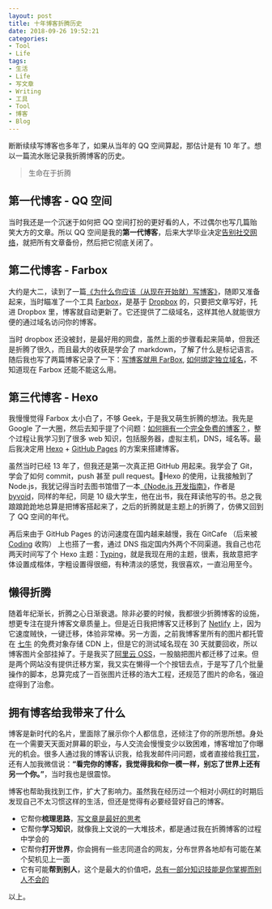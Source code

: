 ```yaml
---
layout: post
title: 十年博客折腾历史
date: 2018-09-26 19:52:21
categories:
- Tool
- Life
tags:
- 生活
- Life
- 写文章
- Writing
- 工具
- Tool
- 博客
- Blog
---
```


断断续续写博客也多年了，如果从当年的 QQ 空间算起，那估计是有 10 年了。想以一篇流水账记录我折腾博客的历史。

> 生命在于折腾

## 第一代博客 - QQ 空间

当时我还是一个沉迷于如何把 QQ 空间打扮的更好看的人，不过偶尔也写几篇贻笑大方的文章。所以 QQ 空间是我的**第一代博客**，后来大学毕业决定[告别社交网络](https://geekplux.com/2014/08/02/farewell_social_network)，就把所有文章备份，然后把它彻底关闭了。

## 第二代博客 - Farbox

大约是大二，读到了一篇[《为什么你应该（从现在开始就）写博客》](http://mindhacks.cn/2009/02/15/why-you-should-start-blogging-now/)，随即又准备起来，当时瞄准了一个工具 [Farbox](http://www.farbox.com/)，是基于 [Dropbox](https://www.dropbox.com/) 的，只要把文章写好，托进 Dropbox 里，博客就自动更新了。它还提供了二级域名，这样其他人就能很方便的通过域名访问你的博客。

当时 dropbox 还没被封，是最好用的网盘，虽然上面的步骤看起来简单，但我还是折腾了很久，而且最大的收获是学会了 markdown，了解了什么是标记语言。随后我也写了两篇博客记录了一下：[写博客就用 FarBox](https://geekplux.com/2013/08/08/write_blog_by_farbox), [如何绑定独立域名](https://geekplux.com/2013/08/10/bind_domain)，不知道现在 Farbox 还能不能这么用。

## 第三代博客 - Hexo

我慢慢觉得 Farbox 太小白了，不够 Geek，于是我又萌生折腾的想法。我先是 Google 了一大圈，然后去知乎提了个问题：[如何拥有一个完全免费的博客？](https://www.zhihu.com/question/20688782)，整个过程让我学习到了很多 web 知识，包括服务器，虚拟主机，DNS，域名等。最后我决定用 [Hexo](https://hexo.io/zh-cn/) + [GitHub Pages](https://pages.github.com/) 的方案来搭建博客。

虽然当时已经 13 年了，但我还是第一次真正把 GitHub 用起来。我学会了 Git，学会了如何 commit，push 甚至 pull request。Hexo 的使用，让我接触到了 Node.js，我犹记得当时去图书馆借了一本[《Node.js 开发指南》](https://book.douban.com/subject/10789820/)，作者是 [byvoid](https://www.byvoid.com/)，同样的年纪，同是 10 级大学生，他在出书，我在拜读他写的书。总之我踉踉跄跄地总算是把博客搭起来了，之后的折腾就是主题上的折腾了，仿佛又回到了 QQ 空间的年代。

再后来由于 GitHub Pages 的访问速度在国内越来越慢，我在 GitCafe （后来被 [Coding](https://coding.net/) 收购） 上也搭了一套，通过 DNS 指定国内外两个不同渠道。我自己也花两天时间写了个 Hexo 主题：[Typing](https://github.com/geekplux/hexo-theme-typing)，就是我现在用的主题，很素，我故意把字体设置成楷体，字粗设置得很细，有种清淡的感觉，我很喜欢，一直沿用至今。

## 懒得折腾

随着年纪渐长，折腾之心日渐衰退。除非必要的时候，我都很少折腾博客的设施，想更专注在提升博客文章质量上。但是近日我把博客又迁移到了 [Netlify](https://www.netlify.com/) 上，因为它速度贼快，一键迁移，体验非常棒。另一方面，之前我博客里所有的图片都托管在 [七牛](https://www.qiniu.com/) 的免费对象存储 CDN 上，但是它的测试域名现在 30 天就要回收，所以博客图片全部挂掉了。于是我买了[阿里云 OSS](https://www.aliyun.com/product/oss)，一股脑把图片都迁移了过来。但是两个网站没有提供迁移方案，我又实在懒得一个个按钮去点，于是写了几个批量操作的脚本，总算完成了一百张图片迁移的浩大工程，还规范了图片的命名，强迫症得到了治愈。

## 拥有博客给我带来了什么

博客是新时代的名片，里面除了展示你个人都信息，还倾注了你的所思所想。身处在一个需要天天面对屏幕的职业，与人交流会慢慢变少以致困难，博客增加了你曝光的机会。很多人通过我的博客认识我，给我发邮件问问题，或者直接给我[打赏](https://donate.geekplux.com/)，还有人加我微信说：**“看完你的博客，我觉得我和你一模一样，别忘了世界上还有另一个你。”**，当时我也是很震惊。

博客也帮助我找到工作，扩大了影响力。虽然我在经历过一个相对小网红的时期后发现自己不太习惯这样的生活，但还是觉得有必要经营好自己的博客。

- 它帮你**梳理思路**，[写文章是最好的思考](https://geekplux.com/2015/10/27/why-those-who-write-great-articles-is-so-powerful)
- 它帮你**学习知识**，就像我上文说的一大堆技术，都是通过我在折腾博客的过程中学会的
- 它帮你**打开世界**，你会拥有一些志同道合的网友，分布世界各地却有可能在某个契机见上一面
- 它有可能**帮到别人**，这个是最大的价值吧，[总有一部分知识技能是你掌握而别人不会的](https://geekplux.com/2017/01/14/the-ways-to-get-information)

以上。
